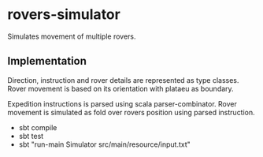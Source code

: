 # rovers-simulator

Simulates movement of  multiple rovers.

## Implementation

Direction, instruction and rover details are represented as type classes. 
Rover movement is based on its orientation with plataeu as boundary.

Expedition instructions is parsed using scala parser-combinator. 
Rover movement is simulated as fold over rovers position using parsed instruction.

* sbt compile
* sbt test 
* sbt "run-main Simulator src/main/resource/input.txt"
